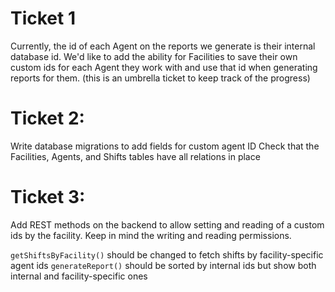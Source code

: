 
# Ticket 1
Currently, the id of each Agent on the reports we generate is their internal database id. We'd like to add the ability for Facilities to save their own custom ids for each Agent they work with and use that id when generating reports for them.
(this is an umbrella ticket to keep track of the progress)


# Ticket 2: 
Write database migrations to add fields for custom agent ID
Check that the Facilities, Agents, and Shifts tables have all relations in place
 
# Ticket 3: 
Add REST methods on the backend to allow  setting and reading of a custom ids by the facility. 
Keep in mind the writing and reading permissions.

`getShiftsByFacility()` should be changed to fetch shifts by facility-specific agent ids 
`generateReport()` should be sorted by internal ids but show both internal and facility-specific ones 





